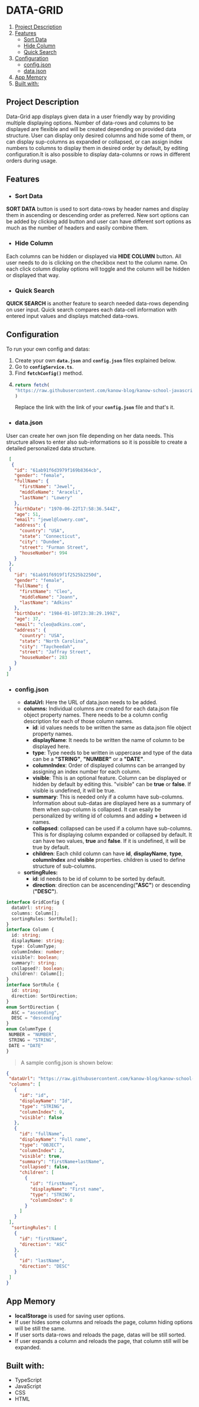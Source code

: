 # DATA-GRID    
1. [Project Description](#project-description)
2. [Features](#features)
   - [Sort Data](#sort-data)
   - [Hide Column](#hide-column)
   - [Quick Search](#quick-search)
4. [Configuration](#configuration)
   - [config.json](#configjson)
   - [data.json](#datajson)
5. [App Memory](#app-memory)
6. [Built with:](#built-with)
## Project Description
Data-Grid app displays given data in a user friendly way by providing multiple displaying options. Number of data-rows and columns to be displayed are flexible and will be created depending on provided data structure. User can display only desired columns and hide some of them, or can display sup-columns as expanded or collapsed, or can assign index numbers to columns to display them in desired order by default, by editing configuration.It is also possible to display data-columns or rows in different orders during usage.
## Features
- ### Sort Data
**SORT DATA** button is used to sort data-rows by header names and display them in ascending or descending order as preferred. New sort options can be added by clicking add button and user can have different sort options as much as the number of headers and easily combine them.
- ### Hide Column
Each columns can be hidden or displayed via **HIDE COLUMN** button. All user needs to do is clicking on the checkbox next to the column name. On each click column display options will toggle and the column will be hidden or displayed that way.
- ### Quick Search
**QUICK SEARCH** is another feature to search needed data-rows depending on user input. Quick search compares each data-cell information with entered input values and displays matched data-rows.
## Configuration
   To run your own config and datas:
   1. Create your own **`data.json`** and **`config.json`** files explained below.
   2. Go to **`configService.ts`**.
   3. Find **`fetchConfig()`** method.
   4. ```typescript
      return fetch(
      "https://raw.githubusercontent.com/kanow-blog/kanow-school-javascript-basics/master/projects/project-2/datasets/dataset-2/config.json"
      )
      ```
      Replace the link with the link of your **`config.json`** file and that's it.
   
   - ### data.json
   User can create her own json file depending on her data needs. This structure allows to enter also sub-informations so it is possible to create a detailed personalized data structure.
   ```json
    [
     {
      "id": "61ab91f6d3979f169b8364cb",
      "gender": "female",
      "fullName": {
        "firstName": "Jewel",
        "middleName": "Araceli",
        "lastName": "Lowery"
      },
      "birthDate": "1970-06-22T17:58:36.544Z",
      "age": 51,
      "email": "jewel@lowery.com",
      "address": {
        "country": "USA",
        "state": "Connecticut",
        "city": "Dundee",
        "street": "Furman Street",
        "houseNumber": 994
      }
    },
    {
      "id": "61ab91f6919f1f2525b2250d",
      "gender": "female",
      "fullName": {
        "firstName": "Cleo",
        "middleName": "Joann",
        "lastName": "Adkins"
      },
      "birthDate": "1984-01-10T23:38:29.199Z",
      "age": 37,
      "email": "cleo@adkins.com",
      "address": {
        "country": "USA",
        "state": "North Carolina",
        "city": "Taycheedah",
        "street": "Jaffray Street",
        "houseNumber": 283
      }
    }
  ]
   ```
   - ### config.json
     - **dataUrl:** Here the URL of data.json needs to be added.
     - **columns:** Individual columns are created for each data.json file object property names. There needs to be a column config description for each of those column names.
       - **id**:
       id values needs to be written the same as data.json file object property names. 
       - **displayName**:
       It needs to be written the name of column to be displayed here.
       - **type**:
       Type needs to be written in uppercase and type of the data can be a **"STRING"**, **"NUMBER"** or a **"DATE"**.
       - **columnIndex**:
       Order of displayed columns can be arranged by assigning an index number for each column.
       - **visible**:
       This is an optional feature. Column can be displayed or hidden by default by editing this. "visible" can be **true** or **false**. If visible is undefined, it will be true.
       - **summary**:
       This is needed only if a column have sub-columns. Information about sub-datas are displayed here as a summary of them when sup-column is collapsed. It can esaily be personalized by writing id of columns and adding **+** between id names.
       - **collapsed**:
       collapsed can be used if a column have sub-columns. This is for displaying column expanded or collapsed by default. It can have two values, **true** and **false**. If it is undefined, it will be true by default.
       - **children**:
       Each child column can have **id**, **displayName**, **type**, **columnIndex** and **visible** properties. children is used to define structure of sub-columns.
     - **sortingRules:**
       - **id**:
       id needs to be id of column to be sorted by default.
       - **direction**:
       direction can be ascencending(**"ASC"**) or descending (**"DESC"**).
   ```typescript
   interface GridConfig {
     dataUrl: string;
     columns: Column[];
     sortingRules: SortRule[];
   }
   interface Column {
     id: string;
     displayName: string;
     type: ColumnType;
     columnIndex: number;
     visible?: boolean;
     summary?: string;
     collapsed?: boolean;
     children?: Column[];
   }
   interface SortRule {
     id: string;
     direction: SortDirection;
   }
   enum SortDirection {
     ASC = "ascending",
     DESC = "descending"
   }
  enum ColumnType {
    NUMBER = "NUMBER",
    STRING = "STRING",
    DATE = "DATE"
  }
   ```
   > A sample config.json is shown below:
   ```json
   {
    "dataUrl": "https://raw.githubusercontent.com/kanow-blog/kanow-school-javascript-basics/master/projects/project-2/datasets/dataset-2/data.json",
    "columns": [
      {
        "id": "id",
        "displayName": "Id",
        "type": "STRING",
        "columnIndex": 0,
        "visible": false
      },
      {
        "id": "fullName",
        "displayName": "Full name",
        "type": "OBJECT",
        "columnIndex": 2,
        "visible": true,
        "summary": "firstName+lastName",
        "collapsed": false,
        "children": [
          {
            "id": "firstName",
            "displayName": "First name",
            "type": "STRING",
            "columnIndex": 0
          }
        ]
      }
    ],
     "sortingRules": [
      {
        "id": "firstName",
        "direction": "ASC"
      },
      {
        "id": "lastName",
        "direction": "DESC"
      }    
    ]
  }
   ```
  ## App Memory
  - **localStorage** is used for saving user options.
  - If user hides some columns and reloads the page, column hiding options will be still the same.
  - If user sorts data-rows and reloads the page, datas will be still sorted.
  - If user expands a column and reloads the page, that column still will be expanded.
  ## Built with:
- TypeScript
- JavaScript
- CSS
- HTML   
